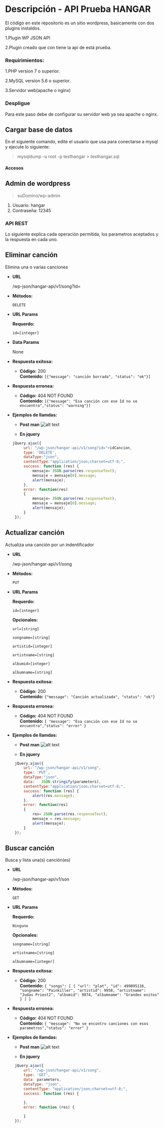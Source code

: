 Descripción - API Prueba HANGAR
==================

El código en este repositorio es un sitio wordpress, basicamente con dos plugins instaldos.

1.Plugin WP JSON API

2.Plugin creado que con tiene la api de está prueba. 


### Requirimientos:
1.PHP version 7  o superior.

2.MySQL version 5.6 o superior.

3.Servidor web(apache o nginx)

### Despligue

Para este paso debe de configurar su servidor web ya sea apache o nginx.

## Cargar base de datos

En el siguiente comando, edite el usuario que usa  para conectarse a mysql y ejecute lo siguiente:

> mysqldump -u root -p  testhangar  > testhangar.sql

#### Accesos

## Admin de wordpress

>  suDomino/wp-admin

1. Usuario: hangar
2. Contraseña: 12345


### API REST

Lo siguiente explica cada operación permitida, los parametros aceptados y la respuesta en cada uno.

**Eliminar canción**
----
  Elimina una o varias canciones
  
* **URL**

  /wp-json/hangar-api/v1/song?id=

* **Métodos:**

  `DELETE`
  
*  **URL Params**

   **Requerdo:**
 
   `id=[integer]`
   
* **Data Params**

  None

* **Respuesta exitosa:**

  * **Código:** 200 <br />
    **Contenido:** `[{"message": "canción borrada", "status": "ok"}]`
 
* **Respuesta erronea:**

  * **Código:** 404 NOT FOUND <br />
    **Contenido:** `[{"message": "Esa canción con ese Id no se encuentra","status": "warning"}]`

* **Ejemplos de llamdas:**

  * **Post man**
   ![alt text](https://raw.githubusercontent.com/dbogarin88/hangarTestFinal/master/docs/img/delete.png)
  
  * **En jquery**
   ``` javascript
   jQuery.ajax({
        url: "/wp-json/hangar-api/v1/song?id="+idCancion,
        type: 'DELETE',
        dataType:"json",
        contentType:"application/json;charset=utf-8;",
        success: function (res) {
            mensaje= JSON.parse(res.responseText);
            mensaje = mensaje[0].message;
            alert(mensaje);
        },
        error: function(res)
        {
            mensaje= JSON.parse(res.responseText);
            mensaje = mensaje[0].message;
            alert(mensaje);
        }
    });
   ```

**Actualizar canción**
----
  Actualiza una canción por un indentificador
  
* **URL**

  /wp-json/hangar-api/v1/song

* **Métodos:**

  `PUT`
  
*  **URL Params**

   **Requerdo:**
 
   `id=[integer]`
   
   **Opcionales:**
   
   `url=[string]`
   
   `songname=[string]`
   
   `artistid=[integer]`
   
   `artistname=[string]`
   
   `albumid=[integer]`
   
   `albumname=[string]`
   
* **Respuesta exitosa:**

  * **Código:** 200 <br />
    **Contenido:** `{"message": "Canción actualizada", "status": "ok"}`
 
* **Respuesta erronea:**

  * **Código:** 404 NOT FOUND <br />
    **Contenido:** `{ "message": "Esa canción con ese Id no se encuentra","status": "error" }`

* **Ejemplos de llamdas:**

  * **Post man**
   ![alt text](https://raw.githubusercontent.com/dbogarin88/hangarTestFinal/master/docs/img/put.png)
  
  * **En jquery**
   ``` javascript
    jQuery.ajax({
        url: "/wp-json/hangar-api/v1/song",
        type: 'PUT',
        dataType:"json",
        data:   JSON.stringify(parameters),
        contentType:"application/json;charset=utf-8;",
        success: function (res) {
            alert(res.message);
        },
        error: function(res)
        {
            res= JSON.parse(res.responseText);
            mensaje = res.message;
            alert(mensaje);
        }
    });

   ```
   
**Buscar canción**
----
  Busca y lista una(s) canción(es)
  
* **URL**

  /wp-json/hangar-api/v1/son

* **Métodos:**

  `GET`
  
*  **URL Params**

   **Requerdo:**
 
   `Ninguno`
   
   **Opcionales:**
   
   `songname=[string]`
   
   `artistname=[string]`
   
   `albumname=[integer]`
   
   
* **Respuesta exitosa:**

  * **Código:** 200 <br />
    **Contenido:** `{
    "songs": [
        {
            "url": "plat",
            "id": 499095116,
            "songname": "Painkiller",
            "artistid": 9958,
            "artistname": "Judas Priest2",
            "albumid": 9874,
            "albumname": "Grandes exitos"
        }
    ]
}`
 
* **Respuesta erronea:**

  * **Código:** 404 NOT FOUND <br />
    **Contenido:** `{ "message": "No se encontro canciones con esos parametros","status": "error" }`

* **Ejemplos de llamdas:**

  * **Post man**
   ![alt text](https://raw.githubusercontent.com/dbogarin88/hangarTestFinal/master/docs/img/get.png)
  
  * **En jquery**
   ``` javascript
    jQuery.ajax({
        url: "/wp-json/hangar-api/v1/song",
        type: 'GET',
        data: parameters,
        dataType: "json",
        contentType: "application/json;charset=utf-8;",
        success: function (res) {
          
        },
        error: function (res) {

        }
    });

   ```








